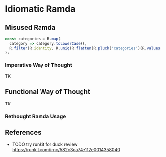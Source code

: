 # Idiomatic Ramda

## Misused Ramda

```js
const categories = R.map(
  category => category.toLowerCase(),
  R.filter(R.identity, R.uniq(R.flatten(R.pluck('categories')(R.values(products)))))
);
```

### Imperative Way of Thought

TK

## Functional Way of Thought

TK

### Rethought Ramda Usage

## References

- TODO try runkit for duck review https://runkit.com/irnc/582c3ca74e112e0014358040

